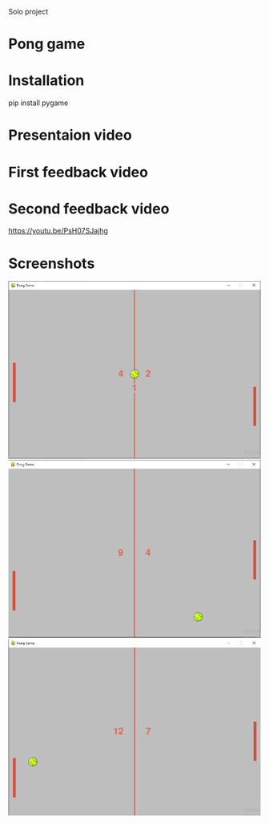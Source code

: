 Solo project
# Pong game
# Installation
pip install pygame
# Presentaion video
# First feedback video
# Second feedback video
https://youtu.be/PsH07SJajhg
# Screenshots
![](screenshot/pong%20sc%201.png)
![](screenshot/pong%20sc%202.png)
![](screenshot/pong%20sc%203.png)
